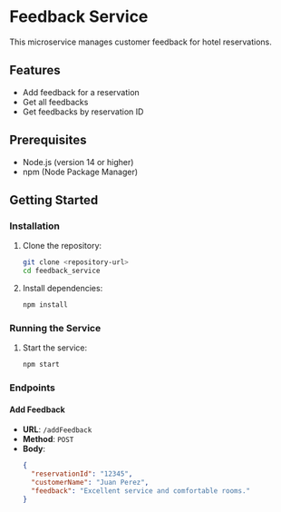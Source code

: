 # Feedback Service

This microservice manages customer feedback for hotel reservations.

## Features

- Add feedback for a reservation
- Get all feedbacks
- Get feedbacks by reservation ID

## Prerequisites

- Node.js (version 14 or higher)
- npm (Node Package Manager)

## Getting Started

### Installation

1. Clone the repository:
    ```sh
    git clone <repository-url>
    cd feedback_service
    ```

2. Install dependencies:
    ```sh
    npm install
    ```

### Running the Service

1. Start the service:
    ```sh
    npm start
    ```

### Endpoints

#### Add Feedback

- **URL**: `/addFeedback`
- **Method**: `POST`
- **Body**:
  ```json
  {
    "reservationId": "12345",
    "customerName": "Juan Perez",
    "feedback": "Excellent service and comfortable rooms."
  }
